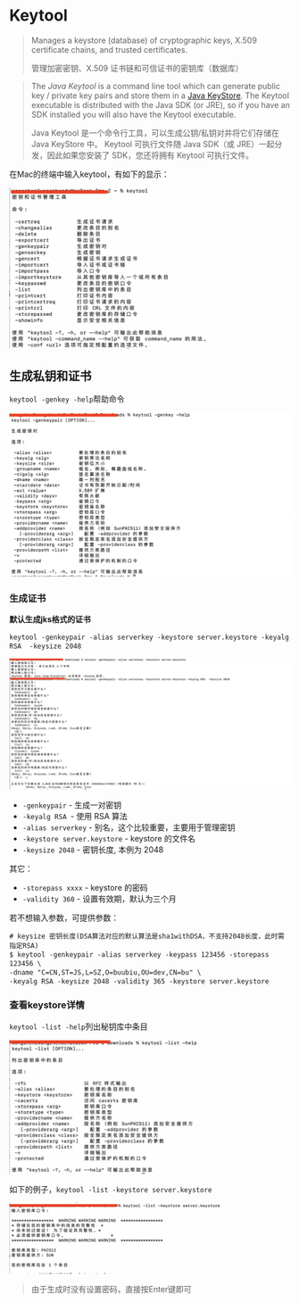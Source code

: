 # Keytool

> Manages a keystore (database) of cryptographic keys, X.509 certificate chains, and trusted certificates.
>
> 管理加密密钥、X.509 证书链和可信证书的密钥库（数据库）

> The *Java Keytool* is a command line tool which can generate public key / private key pairs and store them in a [Java KeyStore](http://tutorials.jenkov.com/java-cryptography/keystore.html). The Keytool executable is distributed with the Java SDK (or JRE), so if you have an SDK installed you will also have the Keytool executable.
>
> Java Keytool 是一个命令行工具，可以生成公钥/私钥对并将它们存储在 Java KeyStore 中。 Keytool 可执行文件随 Java SDK（或 JRE）一起分发，因此如果您安装了 SDK，您还将拥有 Keytool 可执行文件。

在Mac的终端中输入keytool，有如下的显示：

![001](https://github.com/winfredzen/JavaEE-Basic/blob/master/Security/images/001.png)



## 生成私钥和证书

 `keytool -genkey -help`帮助命令

![002](https://github.com/winfredzen/JavaEE-Basic/blob/master/Security/images/002.png)

### 生成证书

**默认生成jks格式的证书**

```shell
keytool -genkeypair -alias serverkey -keystore server.keystore -keyalg RSA  -keysize 2048
```

![003](https://github.com/winfredzen/JavaEE-Basic/blob/master/Security/images/003.png)

+ `-genkeypair`  -  生成一对密钥
+ `-keyalg RSA `- 使用 RSA 算法
+ `-alias serverkey` -  别名，这个比较重要，主要用于管理密钥
+ `-keystore server.keystore` - keystore 的文件名
+ `-keysize 2048` - 密钥长度, 本例为 2048



其它：

+ `-storepass xxxx` - keystore 的密码
+ `-validity 360` - 设置有效期，默认为三个月



若不想输入参数，可提供参数：

```shell
# keysize 密钥长度(DSA算法对应的默认算法是sha1withDSA，不支持2048长度，此时需指定RSA)
$ keytool -genkeypair -alias serverkey -keypass 123456 -storepass 123456 \
-dname "C=CN,ST=JS,L=SZ,O=buubiu,OU=dev,CN=bu" \
-keyalg RSA -keysize 2048 -validity 365 -keystore server.keystore
```



### 查看keystore详情

`keytool -list -help`列出秘钥库中条目

![004](https://github.com/winfredzen/JavaEE-Basic/blob/master/Security/images/004.png)

如下的例子，`keytool -list -keystore server.keystore`

![005](https://github.com/winfredzen/JavaEE-Basic/blob/master/Security/images/005.png)

> 由于生成时没有设置密码，直接按Enter键即可

























































